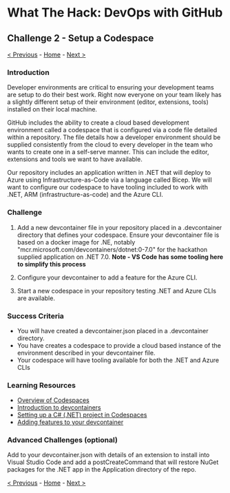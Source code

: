 # What The Hack: DevOps with GitHub

## Challenge 2 - Setup a Codespace

[< Previous](challenge01.md) - [Home](../readme.md) - [Next >](challenge03.md)

### Introduction

Developer environments are critical to ensuring your development teams are setup to do their best work. Right now everyone on your team likely has a slightly different setup of their environment (editor, extensions, tools) installed on their local machine.

GitHub includes the ability to create a cloud based development environment called a codespace that is configured via a code file detailed within a repository. The file details how a developer environment should be supplied consistently from the cloud to every developer in the team who wants to create one in a self-serve manner. This can include the editor, extensions and tools we want to have available. 

Our repository includes an application written in .NET that will deploy to Azure using Infrastructure-as-Code via a language called Bicep. We will want to configure our codespace to have tooling included to work with .NET, ARM (infrastructure-as-code) and the Azure CLI.

### Challenge

1. Add a new devcontainer file in your repository placed in a .devcontainer directory that defines your codespace. Ensure your devcontainer file is based on a docker image for .NE, notably "mcr.microsoft.com/devcontainers/dotnet:0-7.0" for the hackathon supplied application on .NET 7.0. **Note - VS Code has some tooling here to simplify this process** 

2. Configure your devcontainer to add a feature for the Azure CLI.

3. Start a new codespace in your repository testing .NET and Azure CLIs are available.

### Success Criteria

- You will have created a devcontainer.json placed in a .devcontainer directory.
- You have creates a codespace to provide a cloud based instance of the environment described in your devcontainer file. 
- Your codespace will have tooling available for both the .NET and Azure CLIs


### Learning Resources
- [Overview of Codespaces](https://docs.github.com/en/codespaces/overview)
- [Introduction to devcontainers](https://docs.github.com/en/codespaces/setting-up-your-project-for-codespaces/adding-a-dev-container-configuration/introduction-to-dev-containers)
- [Setting up a C# (.NET) project in Codespaces](https://docs.github.com/en/codespaces/setting-up-your-project-for-codespaces/adding-a-dev-container-configuration/setting-up-your-dotnet-project-for-codespaces)
- [Adding features to your devcontainer](https://docs.github.com/en/codespaces/setting-up-your-project-for-codespaces/configuring-dev-containers/adding-features-to-a-devcontainer-file?tool=webui)

### Advanced Challenges (optional)
Add to your devcontainer.json with details of an extension to install into Visual Studio Code and add a postCreateCommand that will restore NuGet packages for the .NET app in the Application directory of the repo.  

[< Previous](challenge01.md) - [Home](../readme.md) - [Next >](challenge03.md)
